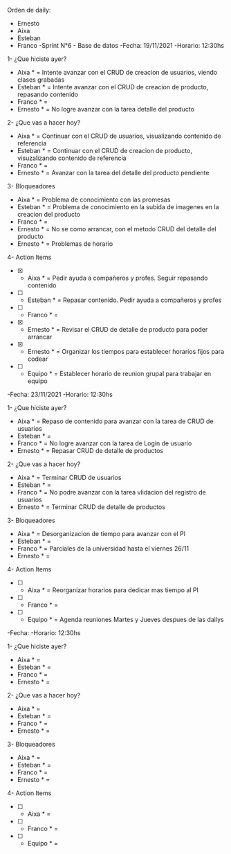 Orden de daily: 
- Ernesto
- Aixa
- Esteban
- Franco
-Sprint N°6 - Base de datos
-Fecha: 19/11/2021 
-Horario: 12:30hs


1- ¿Que hiciste ayer?
* Aixa * = Intente avanzar con el CRUD de creacion de usuarios, viendo clases grabadas
* Esteban * = Intente avanzar con el CRUD de creacion de producto, repasando contenido
* Franco * = 
* Ernesto * = No logre avanzar con la tarea detalle del producto

2- ¿Que vas a hacer hoy?
* Aixa * = Continuar con el CRUD de usuarios, visualizando contenido de referencia
* Esteban * = Continuar con el CRUD de creacion de producto, visuzalizando contenido de referencia
* Franco * = 
* Ernesto * = Avanzar con la tarea del detalle del producto pendiente

3- Bloqueadores
* Aixa * = Problema de conocimiento con las promesas
* Esteban * = Problema de conocimiento en la subida de imagenes en la creacion del producto
* Franco * = 
* Ernesto * = No se como arrancar, con el metodo CRUD del detalle del producto
* Ernesto * = Problemas de horario

4- Action Items
- [X] * Aixa * = Pedir ayuda a compañeros y profes. Seguir repasando contenido
- [ ] * Esteban * = Repasar contenido. Pedir ayuda a compañeros y profes
- [ ] * Franco * = 
- [X] * Ernesto * = Revisar el CRUD de detalle de producto para poder arrancar
- [X] * Ernesto * = Organizar los tiempos para establecer horarios fijos para codear
- [ ] * Equipo * = Establecer horario de reunion grupal para trabajar en equipo

-Fecha: 23/11/2021 
-Horario: 12:30hs


1- ¿Que hiciste ayer?
* Aixa * = Repaso de contenido para avanzar con la tarea de CRUD de usuarios
* Esteban * = 
* Franco * = No logre avanzar con la tarea de Login de usuario
* Ernesto * = Repasar CRUD de detalle de productos

2- ¿Que vas a hacer hoy?
* Aixa * = Terminar CRUD de usuarios
* Esteban * = 
* Franco * = No podre avanzar con la tarea vlidacion del registro de usuarios
* Ernesto * = Terminar CRUD de detalle de productos

3- Bloqueadores
* Aixa * = Desorganizacion de tiempo para avanzar con el PI
* Esteban * = 
* Franco * = Parciales de la universidad hasta el viernes 26/11
* Ernesto * = 

4- Action Items
- [ ] * Aixa * = Reorganizar horarios para dedicar mas tiempo al PI
- [ ] * Franco * = 
- [ ] * Equipo * = Agenda reuniones Martes y Jueves despues de las dailys


-Fecha: 
-Horario: 12:30hs


1- ¿Que hiciste ayer?
* Aixa * = 
* Esteban * = 
* Franco * = 
* Ernesto * = 

2- ¿Que vas a hacer hoy?
* Aixa * = 
* Esteban * = 
* Franco * = 
* Ernesto * = 

3- Bloqueadores
* Aixa * = 
* Esteban * = 
* Franco * = 
* Ernesto * = 

4- Action Items
- [ ] * Aixa * = 
- [ ] * Franco * = 
- [ ] * Equipo * = 
